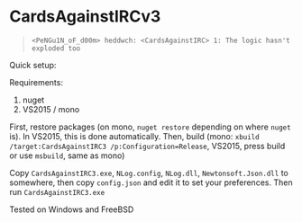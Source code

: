 # CardsAgainstIRCv3
> `<PeNGu1N_oF_d00m> ​heddwch: <CardsAgainstIRC> 1: The logic hasn't exploded too`

Quick setup:

Requirements:

1. nuget
2. VS2015 / mono

First, restore packages (on mono, `nuget restore` depending on where `nuget` is). In VS2015, this is done automatically.
Then, build (mono: `xbuild /target:CardsAgainstIRC3 /p:Configuration=Release`, VS2015, press build or use `msbuild`, same as mono)

Copy `CardsAgainstIRC3.exe`, `NLog.config`, `NLog.dll`, `Newtonsoft.Json.dll` to somewhere, then copy `config.json` and edit it to set your preferences. Then run `CardsAgainstIRC3.exe`

Tested on Windows and FreeBSD
